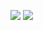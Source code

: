 ![](https://github-readme-stats.vercel.app/api?username=OptimusChen&show_icons=true&count_private=true&hide_border=true&theme=dark)
![](https://github-readme-stats.vercel.app/api/top-langs/?username=OptimusChen&theme=dark&layout=compact&langs_count=6)

<!--
**OptimusChen/OptimusChen** is a ✨ _special_ ✨ repository because its `README.md` (this file) appears on your GitHub profile.

Here are some ideas to get you started:

- 🔭 I’m currently working on ...
- 🌱 I’m currently learning ...
- 👯 I’m looking to collaborate on ...
- 🤔 I’m looking for help with ...
- 💬 Ask me about ...
- 📫 How to reach me: ...
- 😄 Pronouns: ...
- ⚡ Fun fact: ...
-->
